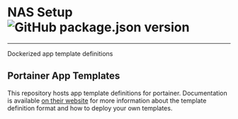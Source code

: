 # NAS Setup ![GitHub package.json version](https://img.shields.io/github/package-json/v/hobroker/nas-setup)
---

Dockerized app template definitions

## Portainer App Templates
This repository hosts app template definitions for portainer.
Documentation is available [on their website](https://www.portainer.io/documentation/how-to-use-templates/) for more information about the template definition format and how to deploy your own templates.

